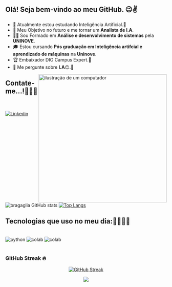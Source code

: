 ## Olá! Seja bem-vindo ao meu GitHub. 😉✌️

* 🌱 Atualmente estou estudando Inteligência Artificial.🧠
* 🚀 Meu Objetivo no futuro e me tornar um **Analista de I.A**.
* 🧑‍💻 Sou Formado em **Análise e desenvolvimento de sistemas** pela **UNINOVE**.
* 🎓 Estou cursando **Pós graduação em Inteligência artifcial e aprendizado de máquinas** na **Uninove**.
* 🏆 Embaixador DIO Campus Expert.🚀
* 💬 Me pergunte sobre **I.A**😉.🧠
<img src="https://raw.githubusercontent.com/MicaelliMedeiros/micaellimedeiros/master/image/computer-illustration.png" alt="ilustração de um computador" min-width="400px" max-width="400px" width="400px" align="right">

## Contate-me...!🤝👇🏼
</div><br/>

[![Linkedin](https://img.shields.io/badge/LinkedIn-0077B5?style=for-the-badge&logo=linkedin&logoColor=white)](https://www.linkedin.com/in/rone-bragaglia-a6aa60157/)

![bragaglia GitHub stats](https://github-readme-stats.vercel.app/api?username=RonBragaglia&show_icons=true&theme=radical)
[![Top Langs](https://github-readme-stats.vercel.app/api/top-langs/?username=Ronbragaglia)](https://github.com/Ronbragaglia/github-readme-stats)


## Tecnologias que uso no meu dia:👨🏻‍💻🧠
<div style="display: inline_block"><br/>
<img align="center" alt="python" src="https://img.shields.io/badge/Python-14354C?style=for-the-badge&logo=python&logoColor=white" />
<img align="center" alt="colab"  src="https://img.shields.io/badge/Colab-F9AB00?style=for-the-badge&logo=googlecolab&color=525252" />
<img align="center" alt="colab"  src="https://img.shields.io/badge/Visual_Studio_Code-0078D4?style=for-the-badge&logo=visual%20studio%20code&logoColor=white" />
</div><br/>

### GitHub Streak 🔥

<div align="center">

[![GitHub Streak](https://github-readme-streak-stats.herokuapp.com/?user=Ronbragaglia&theme=radical)](https://git.io/streak-stats)

</div>

<div align="center">

![](https://komarev.com/ghpvc/?username=Ronbragaglia&style=for-the-badge&label=VISUALIZAÇÕES+NO+PERFIL)
</div>

